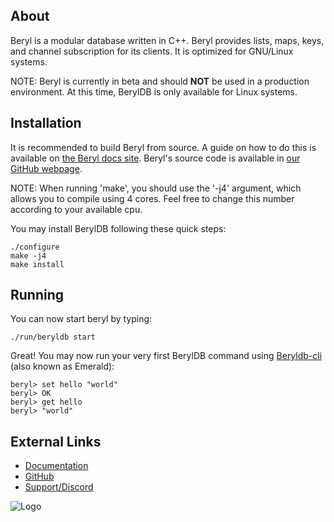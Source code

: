 ## About

Beryl is a modular database written in C++. Beryl provides lists, maps, keys, and channel subscription for its clients. It is
optimized for GNU/Linux systems.

NOTE: Beryl is currently in beta and should **NOT** be used in a production
environment. At this time, BerylDB is only available for Linux systems.

## Installation

It is recommended to build Beryl from source. A guide on how to do this is available on [the Beryl docs site](https://docs.beryl.dev/installation/).
Beryl's source code is available in [our GitHub webpage](https://github.com/beryldb/beryldb).

NOTE: When running 'make', you should use the '-j4' argument, which allows you to compile 
using 4 cores. Feel free to change this number according to your available cpu.

You may install BerylDB following these quick steps:

```
./configure
make -j4 
make install
```

## Running

You can now start beryl by typing:

```
./run/beryldb start
```

Great! You may now run your very first BerylDB command using
[Beryldb-cli](https://github.com/beryldb/beryldb-cli) (also known as Emerald):

```
beryl> set hello "world"
beryl> OK
beryl> get hello
beryl> "world"
```

## External Links

* [Documentation](https://docs.beryl.dev)
* [GitHub](https://github.com/beryldb/beryldb)
* [Support/Discord](https://discord.gg/sqsXVYuGrX)

![Logo](https://docs.beryl.dev/img/logo.png)
